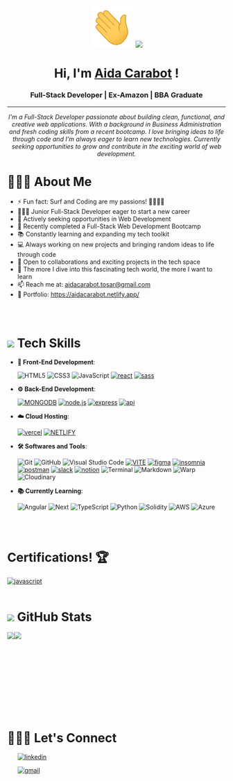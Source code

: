 <p align="center">
<img src="https://raw.githubusercontent.com/ABSphreak/ABSphreak/master/gifs/Hi.gif" width="100px">
<img src="https://github.com/user-attachments/assets/a9fa95a2-2ce3-4c8a-8798-a48be0b33db4" width="200">
</p>

<h1 align="center">Hi, I'm <a href="https://aidacarabot.netlify.app/">Aida  Carabot<a> !</h1>
<h3 align="center">Full-Stack Developer | Ex-Amazon | BBA Graduate </h3>

-----
<p align="center">
<em>
I'm a Full-Stack Developer passionate about building clean, functional, and creative web applications. With a background in Business Administration and fresh coding skills from a recent bootcamp. I love bringing ideas to life through code and I'm always eager to learn new technologies. Currently seeking opportunities to grow and contribute in the exciting world of web development.
</em>
</p>

# 👩🏼‍💻 About Me
- ⚡ Fun fact: Surf and Coding are my passions! 🌊👩🏼‍💻
- 👩🏼‍🎓 Junior Full-Stack Developer eager to start a new career
- 🚀 Actively seeking opportunities in Web Development
- 🌱 Recently completed a Full-Stack Web Development Bootcamp
- 📚 Constantly learning and expanding my tech toolkit
- 💻 Always working on new projects and bringing random ideas to life through code
- 🤝 Open to collaborations and exciting projects in the tech space
- 🌟 The more I dive into this fascinating tech world, the more I want to learn
- 📫 Reach me at: aidacarabot.tosar@gmail.com
- 🔗 Portfolio: https://aidacarabot.netlify.app/
<br>
<br>

# <img src="https://media2.giphy.com/media/QssGEmpkyEOhBCb7e1/giphy.gif?cid=ecf05e47a0n3gi1bfqntqmob8g9aid1oyj2wr3ds3mg700bl&rid=giphy.gif" width ="25"> Tech Skills

<p align="center">
 
- **🎨 Front-End Development**:

   ![HTML5](https://img.shields.io/badge/HTML5%20-%23E34F26.svg?style=for-the-badge&logo=html5&logoColor=white)
   ![CSS3](https://img.shields.io/badge/CSS%20-%231572B6.svg?style=for-the-badge&logo=css3&logoColor=white)
   ![JavaScript](https://img.shields.io/badge/JavaScript%20-%23F7DF1E.svg?style=for-the-badge&logo=javascript&logoColor=black)
<a href='' target="_blank"><img alt='react' src='https://img.shields.io/badge/REACT-100000?style=for-the-badge&logo=react&logoColor=FFFFFF&labelColor=3FC5FF&color=3FC5FF'/></a>
<a href='' target="_blank"><img alt='sass' src='https://img.shields.io/badge/sass-100000?style=for-the-badge&logo=sass&logoColor=FFFFFF&labelColor=F481D3&color=F481D3'/></a>

- **⚙️ Back-End Development**:
  
<ul>
<a href='' target="_blank"><img alt='MONGODB' src='https://img.shields.io/badge/MONGO_DB-100000?style=for-the-badge&logo=MONGODB&logoColor=FFFFFF&labelColor=20764B&color=20764B'/></a>
<a href='' target="_blank"><img alt='node.js' src='https://img.shields.io/badge/NODE.JS-100000?style=for-the-badge&logo=node.js&logoColor=FFFFFF&labelColor=45D45D&color=45D45D'/></a>
<a href='' target="_blank"><img alt='express' src='https://img.shields.io/badge/express.js-100000?style=for-the-badge&logo=express&logoColor=000000&labelColor=FFD900&color=FFD900'/></a>
<a href='' target="_blank"><img alt='api ' src='https://img.shields.io/badge/api_rest -100000?style=for-the-badge&logo=api &logoColor=FFFFFF&labelColor=008FE7&color=008FE7'/></a>
</ul>


- **☁️ Cloud Hosting**:

<ul>
<a href='' target="_blank"><img alt='vercel' src='https://img.shields.io/badge/VERCEL-100000?style=for-the-badge&logo=vercel&logoColor=FFFFFF&labelColor=000000&color=000000'/></a>
<a href='' target="_blank"><img alt='NETLIFY' src='https://img.shields.io/badge/NETLIFY-100000?style=for-the-badge&logo=NETLIFY&logoColor=FFFFFF&labelColor=45D4A6&color=45D4A6'/></a>
</ul>

- **🛠️ Softwares and Tools**:

    ![Git](https://img.shields.io/badge/git-%23F05033.svg?style=for-the-badge&logo=git&logoColor=white)
    ![GitHub](https://img.shields.io/badge/github-%23121011.svg?style=for-the-badge&logo=github&logoColor=white)
    ![Visual Studio Code](https://img.shields.io/badge/Visual%20Studio%20Code-0078d7.svg?style=for-the-badge&logo=visual-studio-code&logoColor=white)
<a href='' target="_blank"><img alt='VITE' src='https://img.shields.io/badge/VITE-100000?style=for-the-badge&logo=VITE&logoColor=FFFFFF&labelColor=727AFF&color=727AFF'/></a>
<a href='' target="_blank"><img alt='figma' src='https://img.shields.io/badge/figma-100000?style=for-the-badge&logo=figma&logoColor=FFFFFF&labelColor=BA1EB0&color=BA1EB0'/></a>
<a href='' target="_blank"><img alt='insomnia' src='https://img.shields.io/badge/insomnia-100000?style=for-the-badge&logo=insomnia&logoColor=FFFFFF&labelColor=740EC7&color=740EC7'/></a>
<a href='' target="_blank"><img alt='postman' src='https://img.shields.io/badge/postman-100000?style=for-the-badge&logo=postman&logoColor=FFFFFF&labelColor=FF7300&color=FF7300'/></a>
<a href='' target="_blank"><img alt='slack' src='https://img.shields.io/badge/slack-100000?style=for-the-badge&logo=slack&logoColor=FFFFFF&labelColor=9D0C87&color=9D0C87'/></a>
<a href='' target="_blank"><img alt='notion' src='https://img.shields.io/badge/notion-100000?style=for-the-badge&logo=notion&logoColor=FFFFFF&labelColor=56534B&color=56534B'/></a>
![Terminal](https://img.shields.io/badge/Terminal-%23054020?style=for-the-badge&logo=gnu-bash&logoColor=white)
![Markdown](https://img.shields.io/badge/markdown-%23000000.svg?style=for-the-badge&logo=markdown&logoColor=white)
![Warp](https://img.shields.io/badge/warp-01A4FF?style=for-the-badge&logo=warp&logoColor=white)
![Cloudinary](https://img.shields.io/badge/Cloudinary-3448C5?style=for-the-badge&logo=Cloudinary&logoColor=white)

- **📚 Currently Learning**:

<ul>
	
![Angular](https://img.shields.io/badge/Angular-DD0031?style=for-the-badge&logo=angular&logoColor=white)
![Next](https://img.shields.io/badge/next%20js-000000?style=for-the-badge&logo=nextdotjs&logoColor=white)
![TypeScript](https://img.shields.io/badge/TypeScript-007ACC?style=for-the-badge&logo=typescript&logoColor=white)
![Python](https://img.shields.io/badge/Python-FFD43B?style=for-the-badge&logo=python&logoColor=blue)
![Solidity](https://img.shields.io/badge/Solidity-e6e6e6?style=for-the-badge&logo=solidity&logoColor=black)
![AWS](https://img.shields.io/badge/Amazon_AWS-FF9900?style=for-the-badge&logo=amazonaws&logoColor=white)
![Azure](https://img.shields.io/badge/Azure_DevOps-0078D7?style=for-the-badge&logo=azure-devops&logoColor=white)

</ul> 
</p>
<br>
<br>

# Certifications! 🏆
<a href='https://verified.sertifier.com/en/verify/23217705609352/' target="_blank"><img alt='javascript' src='https://img.shields.io/badge/javascript_developer-100000?style=for-the-badge&logo=javascript&logoColor=FFFFFF&labelColor=FFD500&color=1475DD'/></a>
<a href='https://github.com/shivamkapasia0' target="_blank"><img alt='' src='https://img.shields.io/badge/more_on the way!-100000?style=for-the-badge&logo=&logoColor=white&labelColor=black&color=424242'/></a>
<br>
<br>

# <img src="https://media.giphy.com/media/iY8CRBdQXODJSCERIr/giphy.gif" width="35"><b> GitHub Stats </b>
<p><img align="left" src="https://github-readme-stats.vercel.app/api?username=aidacarabot&show_icons=true&theme=dark&locale=en"/></p>
<p><img align="left" src="https://github-readme-stats.vercel.app/api/top-langs?username=aidacarabot&show_icons=true&theme=dark&locale=en&layout=compact"/></p>   
<br>
<br>
<br>
<br>
<br>
<br>
<br>
<br>
<br>
<br>
<br>






# 🙋🏼‍♀️ Let's Connect

<div align='left'>

<ul>


<a href='https://www.linkedin.com/in/aidacarabot/' target="_blank"><img alt='linkedin' src='https://img.shields.io/badge/Linkedin:_Aidacarabot-100000?style=for-the-badge&logo=linkedin&logoColor=white&labelColor=0476CD&color=025D99'/></a>
<br>


<a href='mailto:aidacarabot.tosar@gmail.com' target="_blank"><img alt='gmail' src='https://img.shields.io/badge/gmail:_aidacarabot.tosar@gmail.com-100000?style=for-the-badge&logo=gmail&logoColor=FFFFFF&labelColor=E71405&color=D30707'/></a>
</a>

	
</ul>
</div>

